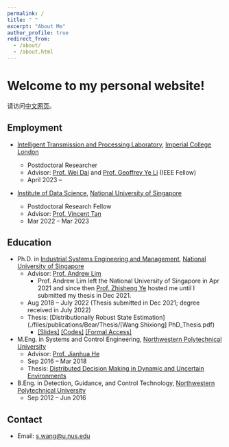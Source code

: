 ```yaml
---
permalink: /
title: " "
excerpt: "About Me"
author_profile: true
redirect_from: 
  - /about/
  - /about.html
---
```


# Welcome to my personal website!
请访问[中文网页](https://wangsx-cn.github.io/)。

## Employment
* [Intelligent Transmission and Processing Laboratory](https://www.imperial.ac.uk/intelligent-transmission-and-processing-laboratory/), [Imperial College London](https://www.imperial.ac.uk/)
  - Postdoctoral Researcher <!--(https://ids.nus.edu.sg/people-researchers.html)-->
  - Advisor: [Prof. Wei Dai](https://www.imperial.ac.uk/people/wei.dai1) and [Prof. Geoffrey Ye Li](https://www.imperial.ac.uk/people/geoffrey.li) (IEEE Fellow)
  - April 2023 – 

* [Institute of Data Science](https://ids.nus.edu.sg/), [National University of Singapore](https://www.nus.edu.sg/)
  - Postdoctoral Research Fellow <!--(https://ids.nus.edu.sg/people-researchers.html)-->
  - Advisor: [Prof. Vincent Tan](https://vyftan.github.io/)
  - Mar 2022 – Mar 2023

## Education
* Ph.D. in [Industrial Systems Engineering and Management](https://cde.nus.edu.sg/isem/), [National University of Singapore](https://www.nus.edu.sg/)
  - Advisor: [Prof. Andrew Lim](https://www.limandrew.org)
    + Prof. Andrew Lim left the National University of Singapore in Apr 2021 and since then [Prof. Zhisheng Ye](https://cde.nus.edu.sg/isem/staff/ye-zhisheng/) hosted me until I submitted my thesis in Dec 2021.
  - Aug 2018 – July 2022 (Thesis submitted in Dec 2021; degree received in July 2022)
  - Thesis: [Distributionally Robust State Estimation](./files/publications/Bear/Thesis/[Wang Shixiong] PhD_Thesis.pdf)
    + [\[Slides\]](https://github.com/Spratm-Asleaf/DRSE-PhD-Thesis) [\[Codes\]](https://github.com/Spratm-Asleaf/DRSE-PhD-Thesis) [\[Formal Access\]](https://scholarbank.nus.edu.sg/handle/10635/229567)
* M.Eng. in Systems and Control Engineering, [Northwestern Polytechnical University](https://www.nwpu.edu.cn/)
  - Advisor: [Prof. Jianhua He](https://teacher.nwpu.edu.cn/en/j82zf0vfmf50835d3461429868736702.html)
  - Sep 2016 – Mar 2018
  - Thesis: [Distributed Decision Making in Dynamic and Uncertain Environments](https://kns.cnki.net/kcms2/article/abstract?v=3uoqIhG8C475KOm_zrgu4lQARvep2SAkueNJRSNVX-zc5TVHKmDNkgGjUjUarklUUskOGx4rdd3BgrkBj0dQm4mYfJ8E3bnt&uniplatform=NZKPT)
* B.Eng. in Detection, Guidance, and Control Technology, [Northwestern Polytechnical University](https://www.nwpu.edu.cn/)
  - Sep 2012 – Jun 2016

## Contact
* Email: s.wang@u.nus.edu

